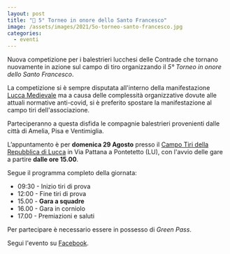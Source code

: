 ```yaml
---
layout: post
title: "🎯 5° Torneo in onore dello Santo Francesco"
image: /assets/images/2021/5o-torneo-santo-francesco.jpg
categories:
  - eventi
---
```


Nuova competizione per i balestrieri lucchesi delle Contrade che tornano
nuovamente in azione sul campo di tiro organizzando il *5° Torneo in onore dello
Santo Francesco*.

<!-- more -->

La competizione si è sempre disputata all'interno della manifestazione [Lucca
Medievale](https://luccamedievale.it) ma a causa delle complessità organizzative
dovute alle attuali normative anti-covid, si è preferito spostare la
manifestazione al campo tiri dell'associazione.

Parteciperanno a questa disfida le compagnie balestrieri provenienti dalle città
di Amelia, Pisa e Ventimiglia.

L’appuntamento è per **domenica 29 Agosto** presso il [Campo Tiri della
Repubblica di Lucca](https://goo.gl/maps/j7VtRqNSK9Eyjjmf7) in Via Pattana a
Pontetetto (LU), con l'avvio delle gare a partire **dalle ore 15.00**.

Segue il programma completo della giornata:

* 09:30 - Inizio tiri di prova
* 12:00 - Fine tiri di prova
* 15.00 - **Gara a squadre**
* 16.00 - Gara in corniolo
* 17.00 - Premiazioni e saluti

Per partecipare è necessario essere in possesso di *Green Pass*.

Segui l'evento su [Facebook](https://fb.me/e/1pOhYK2OZ).
